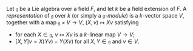 Let $\mathfrak{g}$ be a Lie algebra over a field $F$, and let $k$ be a field extension of $F$. A *representation* of $\mathfrak{g}$ over $k$ (or simply a $\mathfrak{g}$-*module*) is a $k$-vector space $V$, together with a map $\mathfrak{g} \times V \to V$, $(X, v) \mapsto Xv$ satisfying

- for each $X \in \mathfrak{g}$, $v \mapsto Xv$ is a $k$-linear map $V \to V$;
- $[X, Y] v = X(Yv) - Y(Xv)$ for all $X, Y \in \mathfrak{g}$ and $v \in V$.
